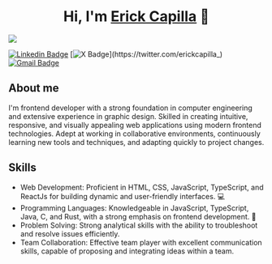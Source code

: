 <div align="center">
<h1 align="center">Hi, I'm <a href="https://www.linkedin.com/in/erickcapilla/">Erick Capilla</a> 👋</h1>
</div>
<img src="https://imgur.com/3j25a83.png">

[![Linkedin Badge](https://img.shields.io/badge/-LinkedIn-blue?style=flat-square&logo=Linkedin&logoColor=white&link=https://www.linkedin.com/in/erickcapilla/)](https://www.linkedin.com/in/erickcapilla/)
[![X Badge](https://img.shields.io/twitter/follow/erickcapilla_)](https://twitter.com/erickcapilla_)
[![Gmail Badge](https://img.shields.io/badge/-Gmail-d14836?style=flat-square&logo=Gmail&logoColor=white&link=mail@jayrajroshan1@gmail.com)](mailto:mail@erickpoblano25@gmail.com)

## About me
I'm frontend developer with a strong foundation in computer engineering and extensive experience in graphic design. Skilled in creating intuitive, responsive, and visually appealing web applications using modern frontend technologies. Adept at working in collaborative environments, continuously learning new tools and techniques, and adapting quickly to project changes.

## Skills
- Web Development: Proficient in HTML, CSS, JavaScript, TypeScript, and ReactJs for building dynamic and user-friendly interfaces. 💻
- Programming Languages: Knowledgeable in JavaScript, TypeScript, Java, C, and Rust, with a strong emphasis on frontend development. 📄
- Problem Solving: Strong analytical skills with the ability to troubleshoot and resolve issues efficiently.
- Team Collaboration: Effective team player with excellent communication skills, capable of proposing and integrating ideas within a team.
